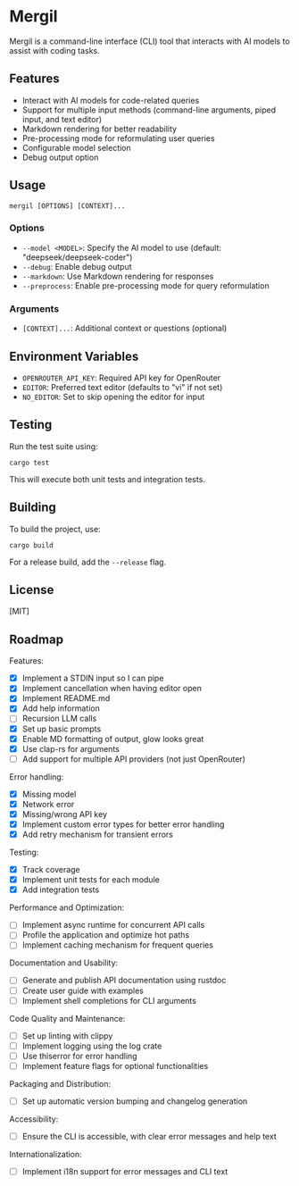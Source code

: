 # Mergil

Mergil is a command-line interface (CLI) tool that interacts with AI models to assist with coding tasks.

## Features

- Interact with AI models for code-related queries
- Support for multiple input methods (command-line arguments, piped input, and text editor)
- Markdown rendering for better readability
- Pre-processing mode for reformulating user queries
- Configurable model selection
- Debug output option

## Usage

```
mergil [OPTIONS] [CONTEXT]...
```

### Options

- `--model <MODEL>`: Specify the AI model to use (default: "deepseek/deepseek-coder")
- `--debug`: Enable debug output
- `--markdown`: Use Markdown rendering for responses
- `--preprocess`: Enable pre-processing mode for query reformulation

### Arguments

- `[CONTEXT]...`: Additional context or questions (optional)

## Environment Variables

- `OPENROUTER_API_KEY`: Required API key for OpenRouter
- `EDITOR`: Preferred text editor (defaults to "vi" if not set)
- `NO_EDITOR`: Set to skip opening the editor for input

## Testing

Run the test suite using:

```
cargo test
```

This will execute both unit tests and integration tests.

## Building

To build the project, use:

```
cargo build
```

For a release build, add the `--release` flag.

## License

[MIT]

## Roadmap

Features:
- [x] Implement a STDIN input so I can pipe
- [x] Implement cancellation when having editor open
- [x] Implement README.md
- [x] Add help information
- [ ] Recursion LLM calls
- [x] Set up basic prompts
- [x] Enable MD formatting of output, glow looks great
- [x] Use clap-rs for arguments
- [ ] Add support for multiple API providers (not just OpenRouter)

Error handling:
- [x] Missing model
- [x] Network error
- [x] Missing/wrong API key
- [x] Implement custom error types for better error handling
- [x] Add retry mechanism for transient errors

Testing:
- [x] Track coverage
- [x] Implement unit tests for each module
- [x] Add integration tests

Performance and Optimization:
- [ ] Implement async runtime for concurrent API calls
- [ ] Profile the application and optimize hot paths
- [ ] Implement caching mechanism for frequent queries

Documentation and Usability:
- [ ] Generate and publish API documentation using rustdoc
- [ ] Create user guide with examples
- [ ] Implement shell completions for CLI arguments

Code Quality and Maintenance:
- [ ] Set up linting with clippy
- [ ] Implement logging using the log crate
- [ ] Use thiserror for error handling
- [ ] Implement feature flags for optional functionalities

Packaging and Distribution:
- [ ] Set up automatic version bumping and changelog generation

Accessibility:
- [ ] Ensure the CLI is accessible, with clear error messages and help text

Internationalization:
- [ ] Implement i18n support for error messages and CLI text
